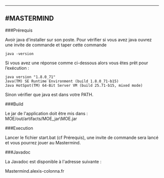 ----------
#MASTERMIND
----------
###Prérequis

Avoir java d'installer sur son poste.
Pour vérifier si vous avez java ouvrez une invite de commande et taper cette commande

    java -version

Si vous avez une réponse comme ci-dessous alors vous êtes prêt pour l’exécution :

    java version "1.8.0_71"
    Java(TM) SE Runtime Environment (build 1.8.0_71-b15)
    Java HotSpot(TM) 64-Bit Server VM (build 25.71-b15, mixed mode)

Sinon vérifier que java est dans votre PATH.

###Build

Le jar de l'application doit être mis dans : MOE/out/artifacts/MOE_jar\MOE.jar

###Execution

Lancer le fichier start.bat (cf Prérequis), une invite de commande sera lancé et vous pourrez jouer au Mastermind.

###Javadoc

La Javadoc est disponible à l'adresse suivante :

Mastermind.alexis-colonna.fr
